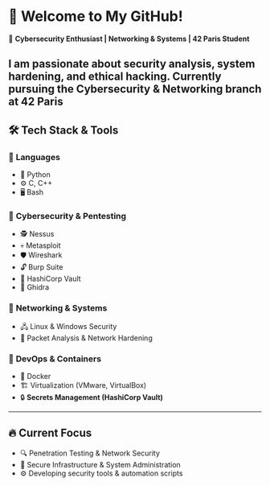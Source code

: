 # 👋 Welcome to My GitHub!  

🚀 **Cybersecurity Enthusiast | Networking & Systems | 42 Paris Student**  

I am passionate about **security analysis, system hardening, and ethical hacking**. Currently pursuing the **Cybersecurity & Networking branch at 42 Paris**
---

## 🛠️ **Tech Stack & Tools**  

### 🔹 **Languages**  
- 🐍 Python  
- ⚙️ C, C++  
- 🖥️ Bash  

### 🔹 **Cybersecurity & Pentesting**  
- 🕵️ Nessus  
- 💀 Metasploit  
- 🛡️ Wireshark  
- 🔓 Burp Suite  
- 🔐 HashiCorp Vault
- 🧩 Ghidra  

### 🔹 **Networking & Systems**  
- 🖧 Linux & Windows Security  
- 📡 Packet Analysis & Network Hardening  

### 🔹 **DevOps & Containers**  
- 🐳 Docker  
- 🏗️ Virtualization (VMware, VirtualBox)  
- 🔒 **Secrets Management (HashiCorp Vault)**  

---

## 🔥 **Current Focus**  
- 🔍 Penetration Testing & Network Security  
- 🔗 Secure Infrastructure & System Administration  
- ⚙️ Developing security tools & automation scripts  
